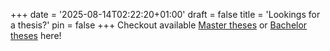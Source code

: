 +++
date = '2025-08-14T02:22:20+01:00'
draft = false
title = 'Lookings for a thesis?'
pin = false
+++
Checkout available [Master theses](/tags/master-thesis/) or [Bachelor theses](/tags/bachelor-thesis/) here!